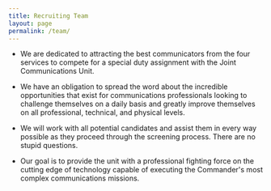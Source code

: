 ```yaml
---
title: Recruiting Team
layout: page
permalink: /team/
---
```


- We are dedicated to attracting the best communicators from the four services to compete for a special duty assignment with the Joint Communications Unit.

- We have an obligation to spread the word about the incredible opportunities that exist for communications professionals looking to challenge themselves on a daily basis and greatly improve themselves on all professional, technical, and physical levels.

- We will work with all potential candidates and assist them in every way possible as they proceed through the screening process. There are no stupid questions.
- Our goal is to provide the unit with a professional fighting force on the cutting edge of technology capable of executing the Commander's most complex communications missions. 